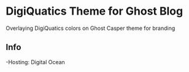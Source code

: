 # DigiQuatics Theme for Ghost Blog
Overlaying DigiQuatics colors on Ghost Casper theme for branding

## Info
-Hosting: Digital Ocean
